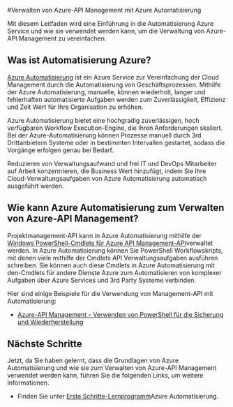<properties
    pageTitle="Verwalten von Azure-API Management mit Azure Automatisierung"
    description="Erfahren Sie, wie der Dienst Azure Automatisierung zur Azure-API Management verwalten."
    services="api-management, automation"
    documentationCenter=""
    authors="csand-msft"
    manager="eamono"
    editor=""/>

<tags
    ms.service="api-management"
    ms.workload="mobile"
    ms.tgt_pltfrm="na"
    ms.devlang="na"
    ms.topic="article"
    ms.date="10/25/2016"
    ms.author="csand"/>



#<a name="managing-azure-api-management-using-azure-automation"></a>Verwalten von Azure-API Management mit Azure Automatisierung

Mit diesem Leitfaden wird eine Einführung in die Automatisierung Azure Service und wie sie verwendet werden kann, um die Verwaltung von Azure-API Management zu vereinfachen.

## <a name="what-is-azure-automation"></a>Was ist Automatisierung Azure?

[Azure Automatisierung](https://azure.microsoft.com/services/automation/) ist ein Azure Service zur Vereinfachung der Cloud Management durch die Automatisierung von Geschäftsprozessen. Mithilfe der Azure Automatisierung, manuelle, können wiederholt, langer und fehlerhaften automatisierte Aufgaben werden zum Zuverlässigkeit, Effizienz und Zeit Wert für Ihre Organisation zu erhöhen.

Azure Automatisierung bietet eine hochgradig zuverlässigen, hoch verfügbaren Workflow Execution-Engine, die Ihren Anforderungen skaliert. Bei der Azure-Automatisierung können Prozesse manuell durch 3rd Drittanbietern Systeme oder in bestimmten Intervallen gestartet, sodass die Vorgänge erfolgen genau bei Bedarf.

Reduzieren von Verwaltungsaufwand und frei IT und DevOps Mitarbeiter auf Arbeit konzentrieren, die Business Wert hinzufügt, indem Sie Ihre Cloud-Verwaltungsaufgaben von Azure Automatisierung automatisch ausgeführt werden.


## <a name="how-can-azure-automation-help-manage-azure-api-management"></a>Wie kann Azure Automatisierung zum Verwalten von Azure-API Management?

Projektmanagement-API kann in Azure Automatisierung mithilfe der [Windows PowerShell-Cmdlets für Azure API Management-API](https://azure.microsoft.com/updates/full-set-of-windows-powershell-cmdlets-for-azure-api-management-api/)verwaltet werden. In Azure Automatisierung können Sie PowerShell Workflowskripts, mit denen viele mithilfe der Cmdlets API Verwaltungsaufgaben ausführen schreiben. Sie können auch diese Cmdlets in Azure Automatisierung mit den-Cmdlets für andere Dienste Azure zum Automatisieren von komplexer Aufgaben über Azure Services und 3rd Party Systeme verbinden.

Hier sind einige Beispiele für die Verwendung von Management-API mit Automatisierung:
* [Azure-API Management – Verwenden von PowerShell für die Sicherung und Wiederherstellung](https://blogs.msdn.microsoft.com/katriend/2015/10/02/azure-api-management-using-powershell-for-backup-and-restore/)

## <a name="next-steps"></a>Nächste Schritte

Jetzt, da Sie haben gelernt, dass die Grundlagen von Azure Automatisierung und wie sie zum Verwalten von Azure-API Management verwendet werden kann, führen Sie die folgenden Links, um weitere Informationen.

* Finden Sie unter [Erste Schritte-Lernprogramm](../automation/automation-first-runbook-graphical.md)Azure Automatisierung.
